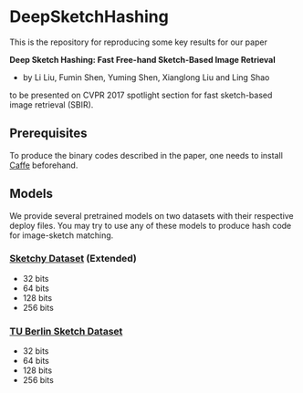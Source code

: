 # DeepSketchHashing
This is the repository for reproducing some key results for our paper

**Deep Sketch Hashing: Fast Free-hand Sketch-Based Image Retrieval**
- by Li Liu, Fumin Shen, Yuming Shen, Xianglong Liu and Ling Shao

to be presented on CVPR 2017 spotlight section for fast sketch-based image retrieval (SBIR).

## Prerequisites
To produce the binary codes described in the paper, one needs to install [Caffe](http://caffe.berkeleyvision.org/) beforehand.

## Models
We provide several pretrained models on two datasets with their respective deploy files. You may try to use any of these models to produce hash code for image-sketch matching.

### [Sketchy Dataset](http://sketchy.eye.gatech.edu/) (Extended)
- 32 bits
- 64 bits
- 128 bits
- 256 bits

### [TU Berlin Sketch Dataset](http://cybertron.cg.tu-berlin.de/eitz/projects/classifysketch/)
- 32 bits
- 64 bits
- 128 bits
- 256 bits
